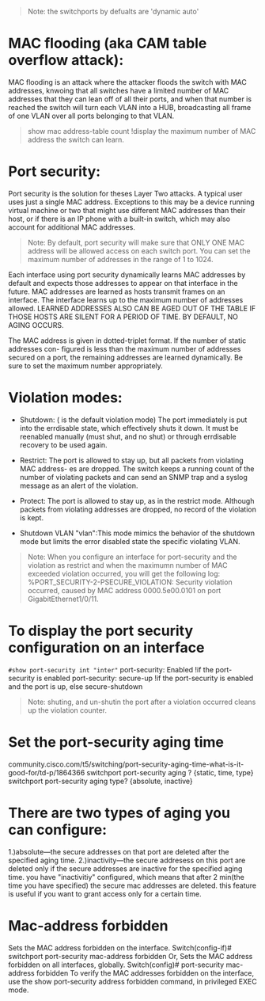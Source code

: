 <!-- Layer2Security.md -->

>Note: the switchports by defualts are 'dynamic auto'

# MAC flooding (aka CAM table overflow attack): 
MAC flooding is an attack where the attacker floods the switch with MAC addresses, knwoing that all switches have a limited number of MAC addresses that they can lean off of all their ports, and when that number is reached the switch will turn each VLAN into a HUB, broadcasting all frame of one VLAN over all ports belonging to that VLAN.
> show mac address-table count !display the maximum number of MAC address the switch can learn.

# Port security: 
Port security is the solution for theses Layer Two attacks.
A typical user uses just a single MAC address. Exceptions to this may be a device running virtual machine or two that might use different MAC addresses than their host, or if there is an IP phone with a built-in switch, which may also account for additional MAC addresses.

>Note: By default, port security will make sure that ONLY ONE MAC address will be allowed access on each switch port. You can set the maximum number of addresses in the range of 1 to 1024.

Each interface using port security dynamically learns MAC addresses by default and expects those addresses to appear on that interface in the future. MAC addresses are learned as hosts transmit frames on an interface. The interface learns up to the maximum number of addresses allowed. LEARNED ADDRESSES ALSO CAN BE AGED OUT OF THE TABLE IF THOSE HOSTS ARE SILENT FOR A PERIOD OF TIME. BY DEFAULT, NO AGING OCCURS.

The MAC address is given in dotted-triplet format. If the number of static addresses con- figured is less than the maximum number of addresses secured on a port, the remaining addresses are learned dynamically. Be sure to set the maximum number appropriately.

# Violation modes:
+ Shutdown: ( is the default violation mode) The port immediately is put into the errdisable state, which effectively shuts it down. It must be reenabled manually (must shut, and no shut) or through errdisable recovery to be used again.

+ Restrict: The port is allowed to stay up, but all packets from violating MAC address- es are dropped. The switch keeps a running count of the number of violating packets and can send an SNMP trap and a syslog message as an alert of the violation.

+ Protect: The port is allowed to stay up, as in the restrict mode. Although packets from violating addresses are dropped, no record of the violation is kept.

+ Shutdown VLAN "vlan":This mode mimics the behavior of the shutdown mode but limits the error disabled state the specific violating VLAN.

>Note: When you configure an interface for port-security and the violation as restrict and when the maximumn number of MAC exceeded violation occurred, you will get the following log:
%PORT_SECURITY-2-PSECURE_VIOLATION: Security violation occurred, caused by MAC address 0000.5e00.0101 on port GigabitEthernet1/0/11.

# To display the port security configuration on an interface
`#show port-security int "inter"`
port-security: Enabled !if the port-security is enabled
port-security: secure-up !if the port-security is enabled and the port is up, else secure-shutdown

>Note: shuting, and un-shutin the port after a violation occurred cleans up the violation counter.



# Set the port-security aging time
community.cisco.com/t5/switching/port-security-aging-time-what-is-it-good-for/td-p/1864366
switchport port-security aging ? {static, time, type}
switchport port-security aging type? {absolute, inactive}

# There are two types of aging you can configure:
1.)absolute—the secure addresses on that port are deleted after the specified aging time.
2.)inactivity—the secure addresess on this port are  deleted only if the secure addresses are inactive for the specified  aging time.
you have "inactivitiy" configured, which means that after 2 min(the time you have specified) the secure mac addresses are deleted.
this feature is useful if you want to grant access only for a certain time.


# Mac-address forbidden
Sets the MAC address forbidden on the interface.
Switch(config-if)# switchport port-security mac-address forbidden
Or, Sets the MAC address forbidden on all interfaces, globally.
Switch(config)# port-security mac-address forbidden
To verify the MAC addresses forbidden on the interface, use the show port-security address forbidden command, in privileged EXEC mode.
